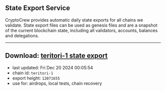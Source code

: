 ## State Export Service
CryptoCrew provides automatic daily state exports for all chains we validate. State export files can be used as genesis files and are a snapshot of the current blockchain state, including all validators, accounts, balances and delegations.

---
**Download: [teritori-1 state export](https://dl-eu2.ccvalidators.com/SERVICE/teritori/teritori-1_export_12071655.json)**
---

- last updated: Fri Dec 20 2024 00:05:54
- chain id: `teritori-1`
- export height: `12071655`
- use for: airdrops, local tests, chain recovery

